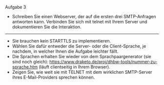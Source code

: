 Aufgabe 3
- Schreiben Sie einen Webserver, der auf die ersten drei SMTP-Anfragen antworten kann. Verbinden Sie sich mit telnet mit Ihrem Server und dokumentieren Sie die Interaktion. 
---
- Sie brauchen kein STARTTLS zu implementieren. 
- Wählen Sie dafür entweder die Server- oder die Client-Sprache, je nachdem, in welcher Ihnen die Aufgabe leichter fällt. 
- Die Sprachen erhalten Sie wieder von dem Sprachpaargenerator (sie sind noch gleich): https://www.draketo.de/proj/dhbw-tools/nummer-zu-sprache.htm (läuft clientseitig in Ihrem Browser).
- Zeigen Sie, wie weit sie mit TELNET mit dem wirklichen SMTP-Server ihres E-Mail-Providers sprechen können.
